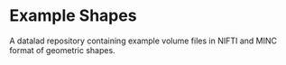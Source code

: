 # Example Shapes

A datalad repository containing example volume files in NIFTI and MINC format of geometric shapes.

